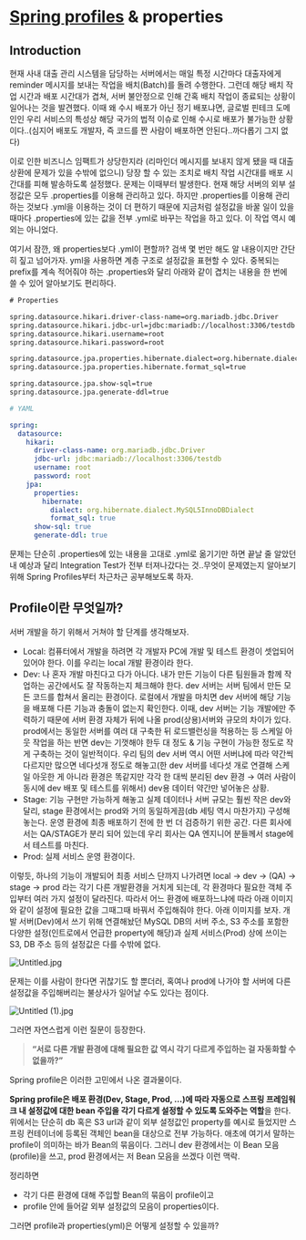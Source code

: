 # [Spring profiles](https://www.baeldung.com/spring-profiles) & properties

## Introduction

현재 사내 대출 관리 시스템을 담당하는 서버에서는 매일 특정 시간마다 대출자에게 reminder 메시지를 보내는 작업을 배치(Batch)를 돌려 수행한다. 그런데 해당 배치 작업 시간과 배포 시간대가 겹쳐, 서버 불안정으로 인해 간혹 배치 작업이 종료되는 상황이 일어나는 것을 발견했다. 이때 왜 수시 배포가 아닌 정기 배포냐면, 글로벌 핀테크 도메인인 우리 서비스의 특성상 해당 국가의 법적 이슈로 인해 수시로 배포가 불가능한 상황이다..(심지어 배포도 개발자, 즉 코드를 짠 사람이 배포하면 안된다..까다롭기 그지 없다)

이로 인한 비즈니스 임팩트가 상당한지라 (리마인더 메시지를 보내지 않게 됐을 때 대출 상환에 문제가 있을 수밖에 없으니) 당장 할 수 있는 조치로 배치 작업 시간대를 배포 시간대를 피해 발송하도록 설정했다. 문제는 이때부터 발생한다. 현재 해당 서버의 외부 설정값은 모두 .properties를 이용해 관리하고 있다. 하지만 .properties를 이용해 관리하는 것보다 .yml을 이용하는 것이 더 편하기 때문에 지금처럼 설정값을 바꿀 일이 있을 때마다 .properties에 있는 값을 전부 .yml로 바꾸는 작업을 하고 있다. 이 작업 역시 예외는 아니었다.

여기서 잠깐, 왜 properties보다 .yml이 편할까? 검색 몇 번만 해도 알 내용이지만 간단히 짚고 넘어가자. yml을 사용하면 계층 구조로 설정값을 표현할 수 있다. 중복되는 prefix를 계속 적어줘야 하는 .properties와 달리 아래와 같이 겹치는 내용을 한 번에 쓸 수 있어 알아보기도 편리하다.

```xml
# Properties

spring.datasource.hikari.driver-class-name=org.mariadb.jdbc.Driver
spring.datasource.hikari.jdbc-url=jdbc:mariadb://localhost:3306/testdb
spring.datasource.hikari.username=root
spring.datasource.hikari.password=root

spring.datasource.jpa.properties.hibernate.dialect=org.hibernate.dialect.MySQL5InnoDBDialect
spring.datasource.jpa.properties.hibernate.format_sql=true

spring.datasource.jpa.show-sql=true
spring.datasource.jpa.generate-ddl=true
```

```yaml
# YAML

spring:
  datasource:
    hikari:
      driver-class-name: org.mariadb.jdbc.Driver
      jdbc-url: jdbc:mariadb://localhost:3306/testdb
      username: root
      password: root
    jpa:
      properties:
        hibernate:
          dialect: org.hibernate.dialect.MySQL5InnoDBDialect
          format_sql: true
      show-sql: true
      generate-ddl: true
```

문제는 단순히 .properties에 있는 내용을 고대로 .yml로 옮기기만 하면 끝날 줄 알았던 내 예상과 달리 Integration Test가 전부 터져나갔다는 것..무엇이 문제였는지 알아보기 위해 Spring Profiles부터 차근차근 공부해보도록 하자.

## Profile이란 무엇일까?

서버 개발을 하기 위해서 거쳐야 할 단계를 생각해보자.

- Local: 컴퓨터에서 개발을 하려면 각 개발자 PC에 개발 및 테스트 환경이 셋업되어 있어야 한다. 이를 우리는 local 개발 환경이라 한다.
- Dev: 나 혼자 개발 마친다고 다가 아니다. 내가 만든 기능이 다른 팀원들과 함께 작업하는 공간에서도 잘 작동하는지 체크해야 한다. dev 서버는 서버 팀에서 만든 모든 코드를 합쳐서 올리는 환경이다. 로컬에서 개발을 마치면 dev 서버에 해당 기능을 배포해 다른 기능과 충돌이 없는지 확인한다. 이때, dev 서버는 기능 개발에만 주력하기 때문에 서버 환경 자체가 뒤에 나올 prod(상용)서버와 규모의 차이가 있다. prod에서는 동일한 서버를 여러 대 구축한 뒤 로드밸런싱을 적용하는 등 스케일 아웃 작업을 하는 반면 dev는 기껏해야 한두 대 정도 & 기능 구현이 가능한 정도로 작게 구축하는 것이 일반적이다.
  우리 팀의 dev 서버 역시 어떤 서버냐에 따라 약간씩 다르지만 많으면 네다섯개 정도로 해놓고(한 dev 서버를 네다섯 개로 연결해 스케일 아웃한 게 아니라 환경은 똑같지만 각각 한 대씩 분리된 dev 환경 → 여러 사람이 동시에 dev 배포 및 테스트를 위해서) dev용 데이터 약간만 넣어놓은 상황.
- Stage: 기능 구현만 가능하게 해놓고 실제 데이터나 서버 규모는 훨씬 작은 dev와 달리, stage 환경에서는 prod와 거의 동일하게끔(db 세팅 역시 마찬가지) 구성해놓는다. 운영 환경에 최종 배포하기 전에 한 번 더 검증하기 위한 공간. 다른 회사에서는 QA/STAGE가 분리 되어 있는데 우리 회사는 QA 엔지니어 분들께서 stage에서 테스트를 마친다.
- Prod: 실제 서비스 운영 환경이다.

이렇듯, 하나의 기능이 개발되어 최종 서비스 단까지 나가려면 local → dev → (QA) → stage → prod 라는 각기 다른 개발환경을 거치게 되는데, 각 환경마다 필요한 객체 주입부터 여러 가지 설정이 달라진다. 따라서 어느 환경에 배포하느냐에 따라 아래 이미지와 같이 설정에 필요한 값을 그때그때 바꿔서 주입해줘야 한다. 아래 이미지를 보자. 개발 서버(Dev)에서 쓰기 위해 연결해놨던 MySQL DB의 서버 주소, S3 주소를 포함한 다양한 설정(인트로에서 언급한 property에 해당)과 실제 서비스(Prod) 상에 쓰이는 S3, DB 주소 등의 설정값은 다를 수밖에 없다.

![Untitled.jpg](https://s3-us-west-2.amazonaws.com/secure.notion-static.com/a9ef60c8-f0fd-42db-b421-ffec2c406c3f/Untitled.jpg)

문제는 이를 사람이 한다면 귀찮기도 할 뿐더러, 혹여나 prod에 나가야 할 서버에 다른 설정값을 주입해버리는 불상사가 일어날 수도 있다는 점이다.

![Untitled (1).jpg](https://s3-us-west-2.amazonaws.com/secure.notion-static.com/897ab717-4673-402c-ba02-cee57a616faa/Untitled_(1).jpg)

그러면 자연스럽게 이런 질문이 등장한다.

> **“서로 다른 개발 환경에 대해 필요한 값 역시 각기 다르게 주입하는 걸 자동화할 수 없을까?”**
>

Spring profile은 이러한 고민에서 나온 결과물이다.

**Spring profile은 배포 환경(Dev, Stage, Prod, …)에 따라 자동으로 스프링 프레임워크 내 설정값에 대한 bean 주입을 각기 다르게 설정할 수 있도록 도와주는 역할**을 한다. 위에서는 단순히 db 혹은 S3 url과 같이 외부 설정값인 property를 예시로 들었지만 스프링 컨테이너에 등록된 객체인 bean을 대상으로 전부 가능하다. 애초에 여기서 말하는 profile이 의미하는 바가 Bean의 묶음이다. 그러니 dev 환경에서는 이 Bean 모음(profile)을 쓰고, prod 환경에서는 저 Bean 모음을 쓰겠다 이런 맥락.

정리하면

- 각기 다른 환경에 대해 주입할 Bean의 묶음이 profile이고
- profile 안에 들어갈 외부 설정값의 모음이 properties이다.

그러면 profile과 properties(yml)은 어떻게 설정할 수 있을까?